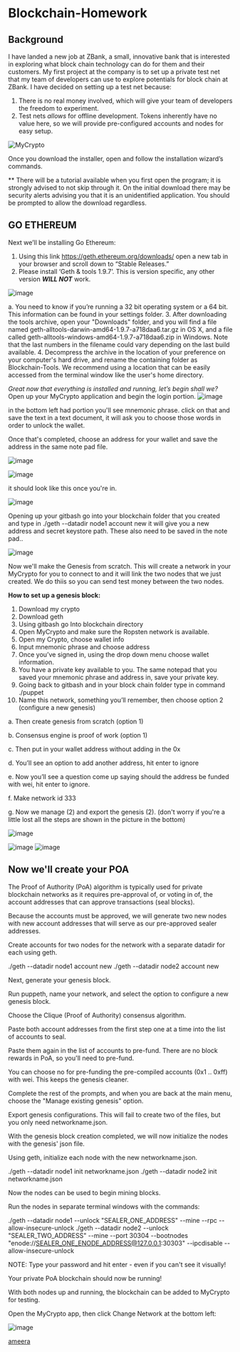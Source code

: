 # Blockchain-Homework
## Background
I have landed a new job at ZBank, a small, innovative bank that is interested in exploring what block chain technology can do for them and their customers. My first project at the company is to set up a private test net that my team of developers can use to explore potentials for block chain at ZBank. I have decided on setting up a test net because:
1.	There is no real money involved, which will give your team of developers the freedom to experiment.
2.	Test nets *allows* for offline development.
Tokens inherently have no value here, so we will provide pre-configured accounts and nodes for easy setup.

![MyCrypto](https://user-images.githubusercontent.com/83382006/134716219-a543c1ed-060b-470b-87a6-905891c67534.png)

Once you download the installer, open and follow the installation wizard’s commands.

** There will be a tutorial available when you first open the program; it is strongly advised to not skip through it. 
On the initial download there may be security alerts advising you that it is an unidentified application. You should be prompted to allow the download regardless.

## GO ETHEREUM
Next we’ll be installing Go Ethereum:
1.	Using this link https://geth.ethereum.org/downloads/ open a new tab in your browser and scroll down to “Stable Releases.”
2.	Please install ‘Geth & tools 1.9.7’. This is version specific, any other version ***WILL NOT*** work. 

![image](https://user-images.githubusercontent.com/83382006/134761513-0c74c46e-91f6-4a44-afab-9f63e1083c8c.png)


a.	You need to know if you’re running a 32 bit operating system or a 64 bit. This information can be found in your settings folder. 
3.	After downloading the tools archive, open your "Downloads" folder, and you will find a file named geth-alltools-darwin-amd64-1.9.7-a718daa6.tar.gz in OS X, and a file called geth-alltools-windows-amd64-1.9.7-a718daa6.zip in Windows. Note that the last numbers in the filename could vary depending on the last build available.
4.	Decompress the archive in the location of your preference on your computer's hard drive, and rename the containing folder as Blockchain-Tools. We recommend using a location that can be easily accessed from the terminal window like the user's home directory.


*Great now that everything is installed and running, let’s begin shall we?*
Open up your MyCrypto application and begin the login portion. 
![image](https://user-images.githubusercontent.com/83382006/134774553-ef595b18-3aa2-4cc5-b441-a5cfcd929668.png)

in the bottom left had portion you'll see mnemonic phrase. click on that and save the text in a text document, it will ask you to choose those words in order to unlock the wallet. 

Once that's completed, choose an address for your wallet and save the address in the same note pad file. 


![image](https://user-images.githubusercontent.com/83382006/134775225-081cd49a-fa62-4489-9268-c23e8ab4e6b0.png)


![image](https://user-images.githubusercontent.com/83382006/134775250-9954a707-0292-483f-ab65-5b318bd949f7.png)

it should look like this once you're in.

![image](https://user-images.githubusercontent.com/83382006/134777099-807c5b09-bce1-47a6-8604-5bb8f33d8816.png)


Opening up your gitbash go into your blockchain folder that you created and type in ./geth --datadir node1 account new
it will give you a new address and secret keystore path. These also need to be saved in the note pad..

![image](https://user-images.githubusercontent.com/83382006/134777624-c1dcd217-4925-48eb-a4ef-b33cc45291e5.png)

Now we'll make the Genesis from scratch. This will create a network in your MyCrypto for you to connect to and it will link the two nodes that we just created. 
We do thiis so you can send test money between the two nodes. 

**How to set up a genesis block:**
1.	Download my crypto
2.	Download geth
3.	Using gitbash go Into blockchain directory
4.	Open MyCrypto and make sure the Ropsten network is available. 
5.	Open my Crypto, choose wallet info
6.	Input mnemonic phrase and choose address
7.	Once you’ve signed in, using the drop down menu choose wallet information.
8.	You have a private key available to you. The same notepad that you saved your mnemonic phrase and address in, save your private key. 
9.	Going back to gitbash and in your block chain folder type in command ./puppet
10.	Name this network, something you’ll remember, then choose option 2 (configure a new genesis)

  a.	Then create genesis from scratch (option 1)
  
  b.	Consensus engine is proof of work (option 1)
  
  c.	Then put in your wallet address without adding in the 0x
  
  d.	You’ll see an option to add another address, hit enter to ignore
  
  e.	Now you’ll see a question come up saying should the address be funded with wei, hit enter to ignore. 
  
  f.	Make network id 333
  
  g. Now we manage (2) and export the genesis (2).
  (don't worry if you're a little lost all the steps are shown in the picture in the bottom)

![image](https://user-images.githubusercontent.com/83382006/134777739-9c50f7b8-f2f9-4d18-86a4-79c6667d9b3f.png)

![image](https://user-images.githubusercontent.com/83382006/134777810-a9cbdfa5-7c0f-4fcb-abcc-aa41a27e6a4a.png)
![image](https://user-images.githubusercontent.com/83382006/134777838-b778603c-448f-4621-b96b-666eb3c5fa2f.png)

## Now we'll create your POA
The Proof of Authority (PoA) algorithm is typically used for private blockchain networks as it requires pre-approval of, or voting in of, the account addresses that can approve transactions (seal blocks).


Because the accounts must be approved, we will generate two new nodes with new account addresses that will serve as our pre-approved sealer addresses.

Create accounts for two nodes for the network with a separate datadir for each using geth.

./geth --datadir node1 account new
./geth --datadir node2 account new





Next, generate your genesis block.


Run puppeth, name your network, and select the option to configure a new genesis block.


Choose the Clique (Proof of Authority) consensus algorithm.


Paste both account addresses from the first step one at a time into the list of accounts to seal.


Paste them again in the list of accounts to pre-fund. There are no block rewards in PoA, so you'll need to pre-fund.


You can choose no for pre-funding the pre-compiled accounts (0x1 .. 0xff) with wei. This keeps the genesis cleaner.


Complete the rest of the prompts, and when you are back at the main menu, choose the "Manage existing genesis" option.


Export genesis configurations. This will fail to create two of the files, but you only need networkname.json.




With the genesis block creation completed, we will now initialize the nodes with the genesis' json file.

Using geth, initialize each node with the new networkname.json.

./geth --datadir node1 init networkname.json
./geth --datadir node2 init networkname.json





Now the nodes can be used to begin mining blocks.

Run the nodes in separate terminal windows with the commands:

./geth --datadir node1 --unlock "SEALER_ONE_ADDRESS" --mine --rpc --allow-insecure-unlock
./geth --datadir node2 --unlock "SEALER_TWO_ADDRESS" --mine --port 30304 --bootnodes "enode://SEALER_ONE_ENODE_ADDRESS@127.0.0.1:30303" --ipcdisable --allow-insecure-unlock



NOTE: Type your password and hit enter - even if you can't see it visually!



Your private PoA blockchain should now be running!


With both nodes up and running, the blockchain can be added to MyCrypto for testing.

Open the MyCrypto app, then click Change Network at the bottom left:

![image](https://user-images.githubusercontent.com/83382006/134780346-21c01df4-e5e7-49d4-9f3d-44fbf75669c8.png)

  
  [ameera](https://www.google.com)
